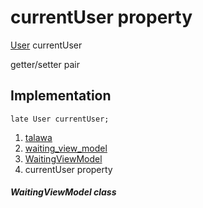 
<div>

# currentUser property

</div>


[User](../../models_user_user_info/User-class.html) currentUser


getter/setter pair




## Implementation

``` language-dart
late User currentUser;
```







1.  [talawa](../../index.html)
2.  [waiting_view_model](../../view_model_pre_auth_view_models_waiting_view_model/)
3.  [WaitingViewModel](../../view_model_pre_auth_view_models_waiting_view_model/WaitingViewModel-class.html)
4.  currentUser property

##### WaitingViewModel class







